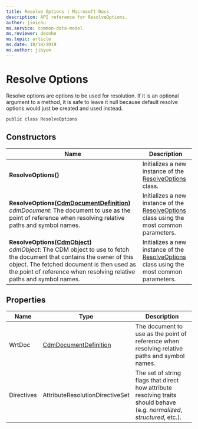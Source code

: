 ```yaml
---
title: Resolve Options | Microsoft Docs
description: API reference for ResolveOptions.
author: jinichu
ms.service: common-data-model
ms.reviewer: deonhe 
ms.topic: article
ms.date: 10/18/2019
ms.author: jibyun
---
```


# Resolve Options

Resolve options are options to be used for resolution. If it is an optional argument to a method, it is safe to leave it null because default resolve options would just be created and used instead. 

```
public class ResolveOptions
```

## Constructors
|Name|Description|
|---|---|
|**ResolveOptions()**|Initializes a new instance of the [ResolveOptions](resolveoptions.md) class.|
|**ResolveOptions([CdmDocumentDefinition](../cdm/document.md))**<br/>*cdmDocument*: The document to use as the point of reference when resolving relative paths and symbol names.|Initializes a new instance of the [ResolveOptions](resolveoptions.md) class using the most common parameters.|
|**ResolveOptions([CdmObject](../cdm/cdmobject.md))**<br/>*cdmObject*: The CDM object to use to fetch the document that contains the owner of this object. The fetched document is then used as the point of reference when resolving relative paths and symbol names.|Initializes a new instance of the [ResolveOptions](resolveoptions.md) class using the most common parameters.|

## Properties
|Name|Type|Description|
|---|---|---|
|WrtDoc|[CdmDocumentDefinition](../cdm/document.md)|The document to use as the point of reference when resolving relative paths and symbol names.|
|Directives|AttributeResolutionDirectiveSet|The set of string flags that direct how attribute resolving traits should behave (e.g. *normalized*, *structured*, etc.).|
